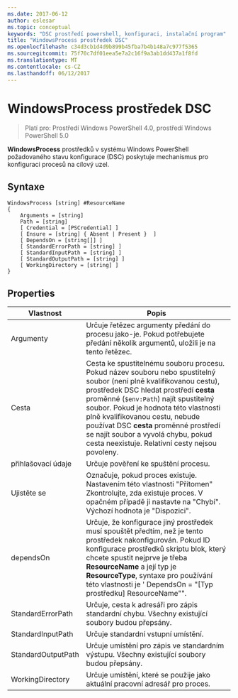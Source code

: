 ```yaml
---
ms.date: 2017-06-12
author: eslesar
ms.topic: conceptual
keywords: "DSC prostředí powershell, konfiguraci, instalační program"
title: "WindowsProcess prostředek DSC"
ms.openlocfilehash: c34d3cb1d4d9b899b45fba7b4b148a7c977f5365
ms.sourcegitcommit: 75f70c7df01eea5e7a2c16f9a3ab1dd437a1f8fd
ms.translationtype: MT
ms.contentlocale: cs-CZ
ms.lasthandoff: 06/12/2017
---
```

# <a name="dsc-windowsprocess-resource"></a>WindowsProcess prostředek DSC

> Platí pro: Prostředí Windows PowerShell 4.0, prostředí Windows PowerShell 5.0

**WindowsProcess** prostředků v systému Windows PowerShell požadovaného stavu konfigurace (DSC) poskytuje mechanismus pro konfiguraci procesů na cílový uzel.

## <a name="syntax"></a>Syntaxe

```
WindowsProcess [string] #ResourceName
{
    Arguments = [string]
    Path = [string]
    [ Credential = [PSCredential] ]
    [ Ensure = [string] { Absent | Present }  ]
    [ DependsOn = [string[]] ]
    [ StandardErrorPath = [string] ]
    [ StandardInputPath = [string] ]
    [ StandardOutputPath = [string] ]
    [ WorkingDirectory = [string] ]
}
```

## <a name="properties"></a>Properties
|  Vlastnost  |  Popis   | 
|---|---| 
| Argumenty| Určuje řetězec argumenty předání do procesu jako-je. Pokud potřebujete předání několik argumentů, uložili je na tento řetězec.| 
| Cesta| Cesta ke spustitelnému souboru procesu. Pokud název souboru nebo spustitelný soubor (není plně kvalifikovanou cestu), prostředek DSC hledat prostředí **cesta** proměnné (`$env:Path`) najít spustitelný soubor. Pokud je hodnota této vlastnosti plně kvalifikovanou cestu, nebude používat DSC **cesta** proměnné prostředí se najít soubor a vyvolá chybu, pokud cesta neexistuje. Relativní cesty nejsou povoleny.| 
| přihlašovací údaje| Určuje pověření ke spuštění procesu.| 
| Ujistěte se| Označuje, pokud proces existuje. Nastavením této vlastnosti "Přítomen" Zkontrolujte, zda existuje proces. V opačném případě ji nastavte na "Chybí". Výchozí hodnota je "Dispozici".| 
| dependsOn | Určuje, že konfigurace jiný prostředek musí spouštět předtím, než je tento prostředek nakonfigurován. Pokud ID konfigurace prostředků skriptu blok, který chcete spustit nejprve je třeba __ResourceName__ a její typ je __ResourceType__, syntaxe pro používání této vlastnosti je ' DependsOn = "[Typ prostředku] ResourceName"".| 
| StandardErrorPath| Určuje, cesta k adresáři pro zápis standardní chybu. Všechny existující soubory budou přepsány.| 
| StandardInputPath| Určuje standardní vstupní umístění.| 
| StandardOutputPath| Určuje umístění pro zápis ve standardním výstupu. Všechny existující soubory budou přepsány.| 
| WorkingDirectory| Určuje umístění, které se použije jako aktuální pracovní adresář pro proces.| 

